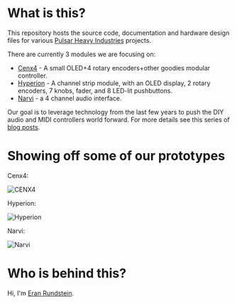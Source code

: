 # What is this?

This repository hosts the source code, documentation and hardware design files for various [Pulsar Heavy Industries](http://pulsarheavyindustries.com/) projects.

There are currently 3 modules we are focusing on:
* [Cenx4](https://github.com/pulsar-heavy-industries/phi/tree/master/cenx4) - A small OLED+4 rotary encoders+other goodies modular controller.
* [Hyperion](https://github.com/pulsar-heavy-industries/phi/tree/master/hyperion) - A channel strip module, with an OLED display, 2 rotary encoders, 7 knobs, fader, and 8 LED-lit pushbuttons.
* [Narvi](https://github.com/pulsar-heavy-industries/phi/tree/master/narvi) - a 4 channel audio interface.

Our goal is to leverage technology from the last few years to push the DIY audio and MIDI controllers world forward. For more details see this series of [blog posts](http://rundste.in/tag/phi/).

# Showing off some of our prototypes

Cenx4:

![CENX4](https://eranrund.files.wordpress.com/2018/04/front.jpg)

Hyperion:

![Hyperion](https://eranrund.files.wordpress.com/2018/04/phi-3-hyperions.jpg)

Narvi:

![Narvi](https://eranrund.files.wordpress.com/2018/04/phi-4ch-enclosure-rear.jpg)

# Who is behind this?
Hi, I'm [Eran Rundstein](http://rundste.in/).
